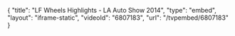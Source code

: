 {
    "title": "LF Wheels Highlights - LA Auto Show 2014",
    "type": "embed",
    "layout": "iframe-static",
    "videoId": "6807183",
    "url": "\/tvpembed\/6807183"
}
